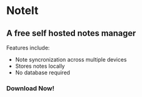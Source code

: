 # NoteIt
## A free self hosted notes manager

Features include:
- Note syncronization across multiple devices
- Stores notes locally
- No database required

### Download Now!
